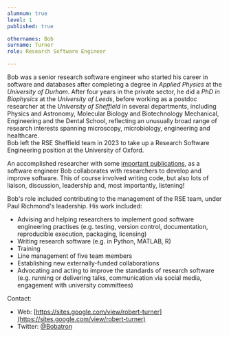 ```yaml
---
alumnum: true
level: 1
published: true

othernames: Bob
surname: Turner
role: Research Software Engineer

---
```


Bob was a senior research software engineer who started his career in software and databases after completing a degree in *Applied Physics* at the *University of Durham*. After four years in the private sector, he did a *PhD in Biophysics* at the *University of Leeds*, before working as a postdoc researcher at the *University of Sheffield* in several departments, including Physics and Astronomy, Molecular Biology and Biotechnology Mechanical, Engineering and the Dental School, reflecting an unusually broad range of research interests spanning microscopy, microbiology, engineering and healthcare.  
Bob left the RSE Sheffield team in 2023 to take up a Research Software Engineering position at the University of Oxford.

An accomplished researcher with some [important publications](https://scholar.google.com/citations?hl=en&user=JdHx1A8AAAAJ), as a software engineer Bob collaborates with researchers to develop and improve software. This of course involved writing code, but also lots of liaison, discussion, leadership and, most importantly, listening!

Bob's role included contributing to the management of the RSE team, under Paul Richmond's leadership. His work included:

- Advising and helping researchers to implement good software engineering practises (e.g. testing, version control, documentation, reproducible execution, packaging, licensing)
- Writing research software (e.g. in Python, MATLAB, R)
- Training
- Line management of five team members
- Establishing new externally-funded collaborations
- Advocating and acting to improve the standards of research software (e.g. running or delivering talks, communication via social media, engagement with university committees)

Contact:

- Web: [https://sites.google.com/view/robert-turner](https://sites.google.com/view/robert-turner)
- Twitter: [@Bobatron](https://twitter.com/bobatron)
